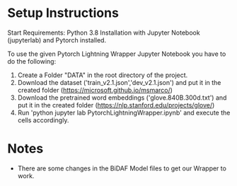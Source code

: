 # Setup Instructions

Start Requirements: Python 3.8 Installation with Jupyter Notebook (jupyterlab) and Pytorch installed.

To use the given Pytorch Lightning Wrapper Jupyter Notebook you have to do the following:

1. Create a Folder "DATA" in the root directory of the project.
2. Download the dataset ('train_v2.1.json','dev_v2.1.json') and put it in the created folder (https://microsoft.github.io/msmarco/)
3. Download the pretrained word embeddings ('glove.840B.300d.txt') and put it in the created folder (https://nlp.stanford.edu/projects/glove/)
4. Run 'python jupyter lab PytorchLightningWrapper.ipynb' and execute the cells accordingly.

# Notes
- There are some changes in the BiDAF Model files to get our Wrapper to work.
